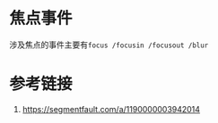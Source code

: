 # 焦点事件

涉及焦点的事件主要有`focus /focusin /focusout /blur`

# 参考链接

1. https://segmentfault.com/a/1190000003942014